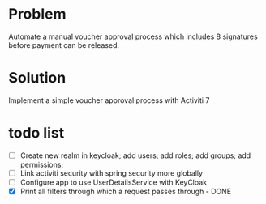 # Problem

Automate a manual voucher approval process which includes 8 signatures before payment can be released.

# Solution

Implement a simple voucher approval process with Activiti 7

# todo list

- [ ] Create new realm in keycloak; add users; add roles; add groups; add permissions;
- [ ] Link activiti security with spring security more globally
- [ ] Configure app to use UserDetailsService with KeyCloak
- [X] Print all filters through which a request passes through - DONE